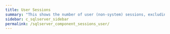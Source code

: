 ```yaml
---
title: ﻿User Sessions
summary: "This shows the number of user (non-system) sessions, excluding SQL Server Agent sessions."
sidebar: c_sqlserver_sidebar
permalink: /sqlserver_component_sessions_user/
---
```

